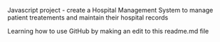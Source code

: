 Javascript project - create a Hospital Management System to manage patient treatements and maintain their hospital records

Learning how to use GitHub by making an edit to this readme.md file
